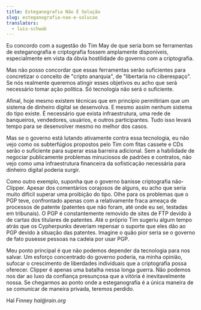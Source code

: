 ```yaml
---
title: Esteganografia Não É Solução
slug: esteganografia-nao-e-solucao
translators:
  - luis-schwab
---
```


Eu concordo com a sugestão do Tim May de que seria bom se ferramentas de esteganografia e criptografia fossem amplamente disponíveis, especialmente em vista da óbvia hostilidade do governo com a criptografia.

Mas não posso concordar que essas ferramentas serão suficientes para concretizar o conceito de "cripto anarquia", de "libertaria no ciberespaço". Se nós realmente queremos atingir esses objetivos eu acho que será necessário tomar ação política. Só tecnologia não será o suficiente.

Afinal, hoje mesmo existem técnicas que em princípio permitiriam que um sistema de dinheiro digital se desenvolva. E mesmo assim nenhum sistema do tipo existe. É necessário que exista infraestrutura, uma rede de banqueiros, vendedores, usuários, e outros participantes. Tudo isso levará tempo para se desenvolver mesmo no melhor dos casos.

Mas se o governo está lutando ativamente contra essa tecnologia, eu não vejo como os subterfúgios propostos pelo Tim com fitas cassete e CDs serão o suficiente para superar essa barreira adicional. Sem a habilidade de negociar publicamente problemas minuciosos de padrões e contratos, não vejo como uma infraestrutura financeira da sofisticação necessária para dinheiro digital poderia surgir.

Como outro exemplo, suponha que o governo banisse criptografia não-Clipper. Apesar dos comentários corajosos de alguns, eu acho que seria muito difícil superar uma proibição do tipo. Olhe para os problemas que o PGP teve, confrontado apenas com a relativamente fraca ameaça de processos de patente (patentes que não foram, até onde eu sei, testadas em tribunais). O PGP é constantemente removido de sites de FTP devido à de cartas dos titulares de patentes. Até o próprio Tim sugeriu algum tempo atrás que os Cypherpunks deveriam repensar o suporte que eles dão ao PGP devido à situação das patentes. Imagine o quão pior seria se o governo de fato pusesse pessoas na cadeia por usar PGP.

Meu ponto principal é que não podemos depender da tecnologia para nos salvar. Um esforço concentrado do governo poderia, na minha opinião, sufocar o crescimento de liberdades individuais que a criptografia possa oferecer. Clipper é apenas uma batalha nessa longa guerra. Não podemos nos dar ao luxo da confiança presunçosa que a vitória é inevitavelmente nossa. Se chegarmos ao ponto onde a esteganografia é a única maneira de se comunicar de maneira privada, teremos perdido.

Hal Finney
_hal@rain.org_
